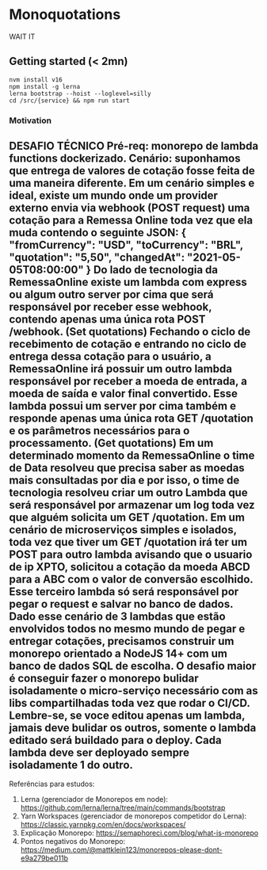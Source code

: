 # Monoquotations

WAIT IT

## Getting started (< 2mn)

```
nvm install v16
npm install -g lerna
lerna bootstrap --hoist --loglevel=silly
cd /src/{service} && npm run start
```

### Motivation

DESAFIO TÉCNICO
Pré-req: monorepo de lambda functions dockerizado.
Cenário: suponhamos que entrega de valores de cotação fosse feita de uma maneira diferente. Em um cenário simples e ideal, existe um mundo onde um provider externo envia via webhook (POST request) uma cotação para a Remessa Online toda vez que ela muda contendo o seguinte JSON:
{
  "fromCurrency": "USD",
   "toCurrency": "BRL",
   "quotation": "5,50",
   "changedAt": "2021-05-05T08:00:00"
}
Do lado de tecnologia da RemessaOnline existe um lambda com express ou algum outro server por cima que será responsável por receber esse webhook, contendo apenas uma única rota POST /webhook. (Set quotations)
Fechando o ciclo de recebimento de cotação e entrando no ciclo de entrega dessa cotação para o usuário, a RemessaOnline irá possuir um outro lambda responsável por receber a moeda de entrada, a moeda de saída e valor final convertido. Esse lambda possui um server por cima também e responde apenas uma única rota GET /quotation e os parâmetros necessários para o processamento. (Get quotations)
Em um determinado momento da RemessaOnline o time de Data resolveu que precisa saber as moedas mais consultadas por dia e por isso, o time de tecnologia resolveu criar um outro Lambda que será responsável por armazenar um log toda vez que alguém solicita um GET /quotation. Em um cenário de microserviços simples e isolados, toda vez que tiver um GET /quotation irá ter um POST para outro lambda avisando que o usuario de ip XPTO, solicitou a cotação da moeda ABCD para a ABC com o valor de conversão escolhido. Esse terceiro lambda só será responsável por pegar o request e salvar no banco de dados.
Dado esse cenário de 3 lambdas que estão envolvidos todos no mesmo mundo de pegar e entregar cotações, precisamos construir um monorepo orientado a NodeJS 14+ com um banco de dados SQL de escolha. O desafio maior é conseguir fazer o monorepo bulidar isoladamente o micro-serviço necessário com as libs compartilhadas toda vez que rodar o CI/CD. Lembre-se, se voce editou apenas um lambda, jamais deve bulidar os outros, somente o lambda editado será buildado para o deploy. Cada lambda deve ser deployado sempre isoladamente 1 do outro.
---------------------------------------------------------------
Referências para estudos:
1. Lerna (gerenciador de Monorepos em node): https://github.com/lerna/lerna/tree/main/commands/bootstrap
2. Yarn Workspaces (gerenciador de monorepos competidor do Lerna): https://classic.yarnpkg.com/en/docs/workspaces/
3. Explicação Monorepo: https://semaphoreci.com/blog/what-is-monorepo
4. Pontos negativos do Monorepo: https://medium.com/@mattklein123/monorepos-please-dont-e9a279be011b
